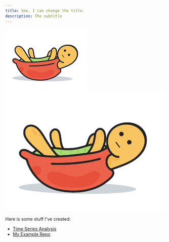 ```yaml
---
title: See, I can change the title.
description: The subtitle
---
```


![MyPicture](haha.jpg)
![MyGif](WyD2.gif)

Here is some stuff I've created:
- [Time Series Analysis](/timeseries/index.md)
- [My Example Repo](http://github.com/yechen95.github.io/)
